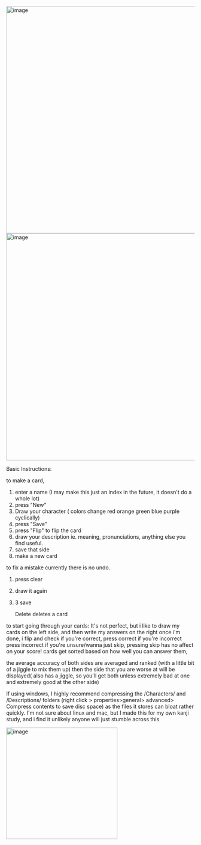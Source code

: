 <img width="605" alt="image" src="https://github.com/toothless890/flashcards/assets/70919263/34d19452-ca58-4351-8a0d-dc8de00a42c2">
<img width="605" alt="image" src="https://github.com/toothless890/flashcards/assets/70919263/888c900a-1421-4335-9701-2d5e0460d6bf">


Basic Instructions:

to make a card,
1. enter a name (I may make this just an index in the future, it doesn't do a whole lot)
2. press "New"
3. Draw your character ( colors change red orange green blue purple cyclically)
4. press "Save"
5. press "Flip" to flip the card
6. draw your description ie. meaning, pronunciations, anything else you find useful.
7. save that side
8. make a new card

to fix a mistake
currently there is no undo.
1. press clear
2. draw it again
3. 3 save

   Delete deletes a card

to start going through your cards:
It's not perfect, but i like to draw my cards on the left side, and then write my answers on the right
once i'm done, i flip and check
if you're correct, press correct
if you're incorrect press incorrect
if you're unsure/wanna just skip, pressing skip has no affect on your score!
cards get sorted based on how well you can answer them,

the average accuracy of both sides are averaged and ranked (with a little bit of a jiggle to mix them up)
then the side that you are worse at will be displayed( also has a jiggle, so you'll get both unless extremely bad at one and extremely good at the other side)

If using windows, I highly recommend compressing the /Characters/ and /Descriptions/ folders (right click > properties>general> advanced> Compress contents to save disc space) as the files it stores can bloat rather quickly. 
I'm not sure about linux and mac, but I made this for my own kanji study, and i find it unlikely anyone will just stumble across this


<img width="297" alt="image" src="https://github.com/toothless890/flashcards/assets/70919263/946e2b29-f022-4431-a68e-bac3edf5d519">
